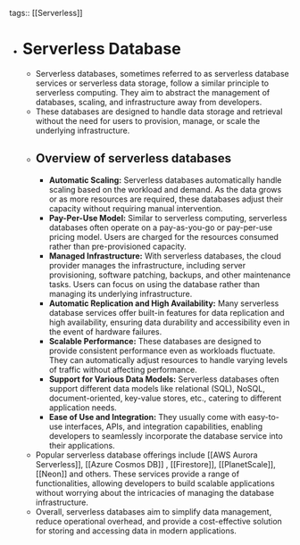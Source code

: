 tags:: [[Serverless]]

- # Serverless Database
	- Serverless databases, sometimes referred to as serverless database services or serverless data storage, follow a similar principle to serverless computing. They aim to abstract the management of databases, scaling, and infrastructure away from developers.
	- These databases are designed to handle data storage and retrieval without the need for users to provision, manage, or scale the underlying infrastructure.
	- ## Overview of serverless databases
		- **Automatic Scaling:** Serverless databases automatically handle scaling based on the workload and demand. As the data grows or as more resources are required, these databases adjust their capacity without requiring manual intervention.
		- **Pay-Per-Use Model:** Similar to serverless computing, serverless databases often operate on a pay-as-you-go or pay-per-use pricing model. Users are charged for the resources consumed rather than pre-provisioned capacity.
		- **Managed Infrastructure:** With serverless databases, the cloud provider manages the infrastructure, including server provisioning, software patching, backups, and other maintenance tasks. Users can focus on using the database rather than managing its underlying infrastructure.
		- **Automatic Replication and High Availability:** Many serverless database services offer built-in features for data replication and high availability, ensuring data durability and accessibility even in the event of hardware failures.
		- **Scalable Performance:** These databases are designed to provide consistent performance even as workloads fluctuate. They can automatically adjust resources to handle varying levels of traffic without affecting performance.
		- **Support for Various Data Models:** Serverless databases often support different data models like relational (SQL), NoSQL, document-oriented, key-value stores, etc., catering to different application needs.
		- **Ease of Use and Integration:** They usually come with easy-to-use interfaces, APIs, and integration capabilities, enabling developers to seamlessly incorporate the database service into their applications.
	- Popular serverless database offerings include [[AWS Aurora Serverless]], [[Azure Cosmos DB]] , [[Firestore]], [[PlanetScale]], [[Neon]] and others. These services provide a range of functionalities, allowing developers to build scalable applications without worrying about the intricacies of managing the database infrastructure.
	- Overall, serverless databases aim to simplify data management, reduce operational overhead, and provide a cost-effective solution for storing and accessing data in modern applications.